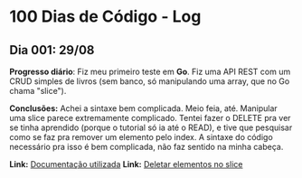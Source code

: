 # 100 Dias de Código - Log

## Dia 001: 29/08

**Progresso diário**: Fiz meu primeiro teste em **Go**. Fiz uma API REST com um CRUD simples de livros (sem banco, só manipulando uma array, que no Go chama "slice").

**Conclusões:** Achei a sintaxe bem complicada. Meio feia, até. Manipular uma slice parece extremamente complicado. Tentei fazer o DELETE pra ver se tinha aprendido (porque o tutorial só ia até o READ), e tive que pesquisar como se faz pra remover um elemento pelo index. A sintaxe do código necessário pra isso é bem complicada, não faz sentido na minha cabeça.

**Link:** [Documentação utilizada](https://go.dev/doc/tutorial/web-service-gin)
**Link:** [Deletar elementos no slice](https://www.geeksforgeeks.org/delete-elements-in-a-slice-in-golang/)

